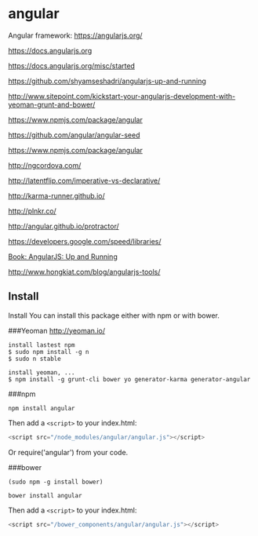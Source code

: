 # angular
Angular framework: https://angularjs.org/

https://docs.angularjs.org

https://docs.angularjs.org/misc/started

https://github.com/shyamseshadri/angularjs-up-and-running

http://www.sitepoint.com/kickstart-your-angularjs-development-with-yeoman-grunt-and-bower/

https://www.npmjs.com/package/angular

https://github.com/angular/angular-seed

https://www.npmjs.com/package/angular

http://ngcordova.com/

http://latentflip.com/imperative-vs-declarative/

http://karma-runner.github.io/

http://plnkr.co/

http://angular.github.io/protractor/

https://developers.google.com/speed/libraries/

[Book: AngularJS: Up and Running](http://shop.oreilly.com/product/0636920033486.do#PowerReview)

http://www.hongkiat.com/blog/angularjs-tools/

## Install

Install
You can install this package either with npm or with bower.

###Yeoman
http://yeoman.io/

```
install lastest npm
$ sudo npm install -g n
$ sudo n stable

install yeoman, ...
$ npm install -g grunt-cli bower yo generator-karma generator-angular
```

###npm
```
npm install angular
```
Then add a ```<script>``` to your index.html:

```javascript
<script src="/node_modules/angular/angular.js"></script>
```
Or require('angular') from your code.

###bower
```
(sudo npm -g install bower)

bower install angular
```
Then add a ```<script>``` to your index.html:
```javascript
<script src="/bower_components/angular/angular.js"></script>
```

